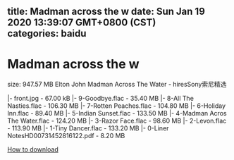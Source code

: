 
title: Madman across the w
date: Sun Jan 19 2020 13:39:07 GMT+0800 (CST)    
categories: baidu
---

# Madman across the w
size: 947.57 MB
 Elton John Madman Across The Water - hiresSony索尼精选
 
|- front.jpg - 67.00 kB
|- 9-Goodbye.flac - 35.40 MB
|- 8-All The Nasties.flac - 106.30 MB
|- 7-Rotten Peaches.flac - 104.80 MB
|- 6-Holiday Inn.flac - 89.40 MB
|- 5-Indian Sunset.flac - 133.50 MB
|- 4-Madman Acros The Water.flac - 124.20 MB
|- 3-Razor Face.flac - 98.60 MB
|- 2-Levon.flac - 113.90 MB
|- 1-Tiny Dancer.flac - 133.20 MB
|- 0-Liner NotesHD00731452816122.pdf - 8.20 MB

[How to download](https://bpcam.bemobtrk.com/go/2ceec3aa-1ca2-46d6-b9ff-aaa5c184517c?jno=2438)